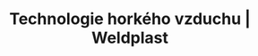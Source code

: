 ---
Link: "file:/Users/vinayakpatel/Downloads/www.weldplast.cz/produkty/technologie-horkeho-vzduchu/ohrivace-lhs%3Fpg=2"
product_name: "null"
product_id: "null"
title: "Technologie horkého vzduchu | Weldplast"
product_desc: ""
product_specs: ""
product_downloads: ""
href: ""
accessories: ""
similar_products: ""
---